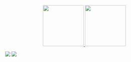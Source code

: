 <div align="center">
  <a href="https://github.com/MoisesAlvarenga">
  <img height="130em" src="https://github-readme-stats.vercel.app/api?username=MoisesAlvarenga&show_icons=true&theme=gotham&include_all_commits=true&count_private=true"/>
  <img height="130em" src="https://github-readme-stats.vercel.app/api/top-langs/?username=MoisesAlvarenga&layout=compact&langs_count=7&theme=gotham"/>
</div>

 <div> 
   
  <a href = "mailto:moises.alvarenga@outlook.com"><img src="https://img.shields.io/badge/Microsoft_Outlook-0078D4?style=for-the-badge&logo=microsoft-outlook&logoColor=white" target="_blank"></a>
  <a href="https://www.linkedin.com/in/moises-alvarenga-16bb9b144" target="_blank"><img src="https://img.shields.io/badge/-LinkedIn-%230077B5?style=for-the-badge&logo=linkedin&logoColor=white" target="_blank"></a> 

 
</div>
